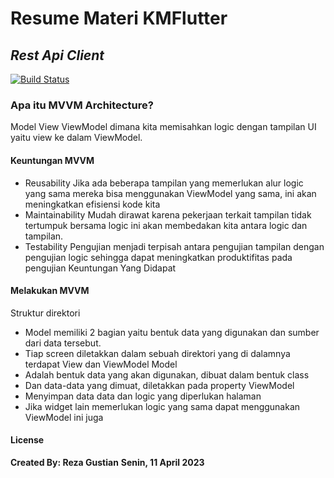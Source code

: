 # Resume Materi KMFlutter
## _Rest Api Client_

[![Build Status](https://travis-ci.org/joemccann/dillinger.svg?branch=master)](https://travis-ci.org/joemccann/dillinger)

### Apa itu MVVM Architecture?
Model View ViewModel dimana kita memisahkan logic dengan tampilan UI yaitu view ke dalam ViewModel.

#### Keuntungan MVVM
- Reusability
Jika ada beberapa tampilan yang memerlukan alur logic yang sama mereka bisa menggunakan ViewModel yang sama, ini akan meningkatkan efisiensi kode kita
- Maintainability 
Mudah dirawat karena pekerjaan terkait tampilan tidak tertumpuk bersama logic ini akan membedakan kita antara logic dan tampilan.
- Testability
Pengujian menjadi terpisah antara pengujian tampilan dengan pengujian logic sehingga dapat meningkatkan produktifitas pada pengujian 
Keuntungan Yang Didapat

#### Melakukan MVVM
Struktur direktori 
- Model memiliki 2 bagian yaitu bentuk data yang digunakan dan sumber dari data tersebut.
- Tiap screen diletakkan dalam sebuah direktori yang di dalamnya terdapat View dan ViewModel
Model
- Adalah bentuk data yang akan digunakan, dibuat dalam bentuk class 
- Dan data-data yang dimuat, diletakkan pada property 
ViewModel
- Menyimpan data data dan logic yang diperlukan halaman
- Jika widget lain memerlukan logic yang sama dapat menggunakan ViewModel ini juga

#### License

**Created By: Reza Gustian**
**Senin, 11 April 2023**